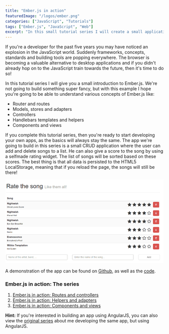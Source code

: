 ```yaml
---
title: "Ember.js in action"
featuredImage: "/logos/ember.png"
categories: ["JavaScript", "Tutorials"]
tags: ["Ember.js", "JavaScript", "Web"]
excerpt: "In this small tutorial series I will create a small application using Ember.js from scratch. Many aspects will be handled, easy for starters."
---
```


If you're a developer for the past five years you may have noticed an explosion in the JavaScript world. Suddenly frameworks, concepts, standards and building tools are popping everywhere. The browser is becoming a valuable alternative to desktop applications and if you didn't already hop on to the JavaScript train towards the future, then it's time to do so!

In this tutorial series I will give you a small introduction to Ember.js. We're not going to build something super fancy, but with this example I hope you're going to be able to understand various concepts of Ember.js like:

- Router and routes
- Models, stores and adapters
- Controllers
- Handlebars templates and helpers
- Components and views

If you complete this tutorial series, then you're ready to start developing your own apps, as the basics will always stay the same. The app we're going to build in this series is a small CRUD application where the user can add and delete songs to a list. He can also give a score to the song by using a selfmade rating widget. The list of songs will be sorted based on these scores. The best thing is that all data is persisted to the HTML5 LocalStorage, meaning that if you reload the page, the songs will still be there!

![app-final](./images/app-final.png)

A demonstration of the app can be found on [Github](http://song-rate-mvc.github.io/ember-song-rate), as well as the [code](http://github.com/song-rate-mvc/ember-song-rate).

### Ember.js in action: The series

1. [Ember.js in action: Routes and controllers](/ember-routes-controllers/ "Ember.js in action: Routes and controllers")
2. [Ember.js in action: Helpers and adapters](/ember-helpers-adapters/ "Ember.js in action: Helpers and adapters")
3. [Ember.js in action: Components and views](/ember-components-views/ "Ember.js in action: Components and views")

**Hint:** If you're interested in building an app using AngularJS, you can also view the [original series](/introduction-angularjs/ "Introduction to AngularJS") about me developing the same app, but using AngularJS.
